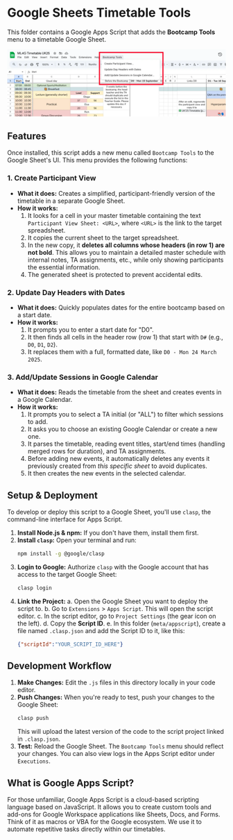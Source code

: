 # Google Sheets Timetable Tools

This folder contains a Google Apps Script that adds the **Bootcamp Tools** menu to a timetable Google Sheet.

![The "Bootcamp Tools" Menu](./bootcamp-tools-menu.webp)

## Features

Once installed, this script adds a new menu called `Bootcamp Tools` to the Google Sheet's UI. This menu provides the following functions:

### 1. Create Participant View

*   **What it does:** Creates a simplified, participant-friendly version of the timetable in a separate Google Sheet.
*   **How it works:**
    1.  It looks for a cell in your master timetable containing the text `Participant View Sheet: <URL>`, where `<URL>` is the link to the target spreadsheet.
    2.  It copies the current sheet to the target spreadsheet.
    3.  In the new copy, it **deletes all columns whose headers (in row 1) are not bold**. This allows you to maintain a detailed master schedule with internal notes, TA assignments, etc., while only showing participants the essential information.
    4.  The generated sheet is protected to prevent accidental edits.

### 2. Update Day Headers with Dates

*   **What it does:** Quickly populates dates for the entire bootcamp based on a start date.
*   **How it works:**
    1.  It prompts you to enter a start date for "D0".
    2.  It then finds all cells in the header row (row 1) that start with `D#` (e.g., `D0`, `D1`, `D2`).
    3.  It replaces them with a full, formatted date, like `D0 - Mon 24 March 2025`.

### 3. Add/Update Sessions in Google Calendar

*   **What it does:** Reads the timetable from the sheet and creates events in a Google Calendar.
*   **How it works:**
    1.  It prompts you to select a TA initial (or "ALL") to filter which sessions to add.
    2.  It asks you to choose an existing Google Calendar or create a new one.
    3.  It parses the timetable, reading event titles, start/end times (handling merged rows for duration), and TA assignments.
    4.  Before adding new events, it automatically deletes any events it previously created from *this specific sheet* to avoid duplicates.
    5.  It then creates the new events in the selected calendar.

## Setup & Deployment

To develop or deploy this script to a Google Sheet, you'll use `clasp`, the command-line interface for Apps Script.

1.  **Install Node.js & npm:** If you don't have them, install them first.
2.  **Install `clasp`:** Open your terminal and run:
    ```bash
    npm install -g @google/clasp
    ```
3.  **Login to Google:** Authorize `clasp` with the Google account that has access to the target Google Sheet:
    ```bash
    clasp login
    ```
4.  **Link the Project:**
    a. Open the Google Sheet you want to deploy the script to.
    b. Go to `Extensions` > `Apps Script`. This will open the script editor.
    c. In the script editor, go to `Project Settings` (the gear icon on the left).
    d. Copy the **Script ID**.
    e. In this folder (`meta/appscript`), create a file named `.clasp.json` and add the Script ID to it, like this:
    ```json
    {"scriptId":"YOUR_SCRIPT_ID_HERE"}
    ```

## Development Workflow

1.  **Make Changes:** Edit the `.js` files in this directory locally in your code editor.
2.  **Push Changes:** When you're ready to test, push your changes to the Google Sheet:
    ```bash
    clasp push
    ```
    This will upload the latest version of the code to the script project linked in `.clasp.json`.
3.  **Test:** Reload the Google Sheet. The `Bootcamp Tools` menu should reflect your changes. You can also view logs in the Apps Script editor under `Executions`.

## What is Google Apps Script?

For those unfamiliar, Google Apps Script is a cloud-based scripting language based on JavaScript. It allows you to create custom tools and add-ons for Google Workspace applications like Sheets, Docs, and Forms. Think of it as macros or VBA for the Google ecosystem. We use it to automate repetitive tasks directly within our timetables.
